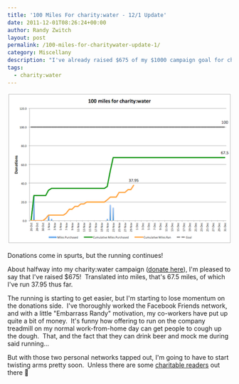 ```yaml
---
title: '100 Miles For charity:water - 12/1 Update'
date: 2011-12-01T08:26:24+00:00
author: Randy Zwitch
layout: post
permalink: /100-miles-for-charitywater-update-1/
category: Miscellany
description: "I've already raised $675 of my $1000 campaign goal for charity:water. The running continues, but the donations have stagnated..."
tags:
  - charity:water
---
```

![charity:water campaign progress](/wp-content/uploads/2011/12/100milesfor-charitywater.png)

<p class="wp-caption-text">
Donations come in spurts, but the running continues!
</p>

About halfway into my charity:water campaign (<a title="100 miles for charity:water" href="http://mycharitywater.org/100milesforcharitywater" target="_blank">donate here</a>), I'm pleased to say that I've raised $675!  Translated into miles, that's 67.5 miles, of which I've run 37.95 thus far.

The running is starting to get easier, but I'm starting to lose momentum on the donations side.  I've thoroughly worked the Facebook Friends network, and with a little "Embarrass Randy" motivation, my co-workers have put up quite a bit of money.  It's funny how offering to run on the company treadmill on my normal work-from-home day can get people to cough up the dough.  That, and the fact that they can drink beer and mock me during said running...

But with those two personal networks tapped out, I'm going to have to start twisting arms pretty soon.  Unless there are some [charitable readers](http://mycharitywater.org/100milesforcharitywater "100 miles for charity:water") out there 🙂
